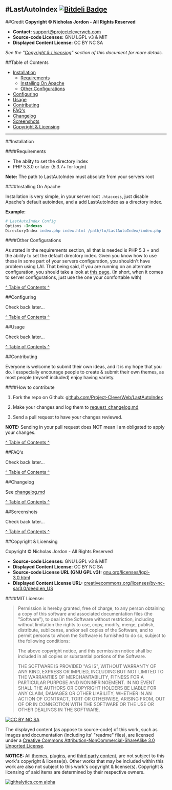 #LastAutoIndex
[![Bitdeli Badge](https://d2weczhvl823v0.cloudfront.net/ProjectCleverWeb/MultiLang/trend.png)](https://bitdeli.com/free "Bitdeli Badge")
---
##Credit
**Copyright &copy; Nicholas Jordon - All Rights Reserved**

* **Contact:** support@projectcleverweb.com  
* **Source-code Licenses:** GNU LGPL v3 &amp; MIT  
* **Displayed Content License:** CC BY NC SA  

*See the "[Copyright & Licensing](#copyright--licensing)" section of this document for more details.*

##Table of Contents
* [Installation](#installation)
  * [Requirements](#requirements)
  * [Installing On Apache](#installing-on-apache)
  * [Other Configurations](#other-configurations)
* [Configuring](#configuring)
* [Usage](#usage)
* [Contributing](#contributing)
* [FAQ's](#faqs)
* [Changelog](#changelog)
* [Screenshots](#screenshots)
* [Copyright & Licensing](#copyright--licensing)

---

##Installation

####Requirements

* The ablity to set the directory index
* PHP 5.3.0 or later (5.3.7+ for login)

**Note:** The path to LastAutoIndex must absolute from your servers root

####Installing On Apache

Installation is very simple, in your server root `.htaccess`, just disable Apache's default autoindex, and a add LastAutoIndex as a directory index.

**Example:**

```apache
# LastAutoIndex Config
Options -Indexes
DirectoryIndex index.php index.html /path/to/LastAutoIndex/index.php
```

####Other Configurations

As stated in the requirements section, all that is needed is PHP 5.3 + and the ability to set the default directory index. Given you know how to use these in some part of your servers configuration, you shouldn't have problem using LAI. That being said, if you are running on an alternate configuration, you should take a look at [this page](http://drupal.stackexchange.com/questions/71610/nginx-vs-apache-are-there-any-actual-usage-comparisons-and-statistcs-out-there). (In short, when it comes to server configurations, just use the one your comfortable with)

[&#94; Table of Contents &#94;](#table-of-contents)

##Configuring

Check back later...

[&#94; Table of Contents &#94;](#table-of-contents)

##Usage

Check back later...

[&#94; Table of Contents &#94;](#table-of-contents)

##Contributing

Everyone is welcome to submit their own ideas, and it is my hope that you do. I esspecially encourage people to create &amp; submit their own themes, as most people (myself included) enjoy having variety.

####How to contribute

1. Fork the repo on Github: [github.com/Project-CleverWeb/LastAutoIndex](https://github.com/Project-CleverWeb/LastAutoIndex)  

2. Make your changes and log them to [request_changelog.md](https://github.com/Project-CleverWeb/LastAutoIndex/blob/master/request_changelog.md)  

3. Send a pull request to have your changes reviewed.  


**NOTE:** Sending in your pull request does NOT mean I am obligated to apply your changes.

[&#94; Table of Contents &#94;](#table-of-contents)

##FAQ's

Check back later...

[&#94; Table of Contents &#94;](#table-of-contents)

##Changelog

See [changelog.md](https://github.com/Project-CleverWeb/LastAutoIndex/blob/master/changelog.md)  

[&#94; Table of Contents &#94;](#table-of-contents)

##Screenshots

Check back later...

[&#94; Table of Contents &#94;](#table-of-contents)


##Copyright & Licensing

Copyright &copy; Nicholas Jordon - All Rights Reserved  

* **Source-code Licenses:** GNU LGPL v3 &amp; MIT  
* **Displayed Content License:** CC BY NC SA  
* **Source-code License URL (GNU GPL v3):** [gnu.org/licenses/lgpl-3.0.html](http://www.gnu.org/licenses/lgpl-3.0.html)  
* **Displayed Content License URL:** [creativecommons.org/licenses/by-nc-sa/3.0/deed.en_US](http://creativecommons.org/licenses/by-nc-sa/3.0/deed.en_US)  

####MIT License:

> Permission is hereby granted, free of charge, to any person obtaining a copy of
> this software and associated documentation files (the "Software"), to deal in
> the Software without restriction, including without limitation the rights to
> use, copy, modify, merge, publish, distribute, sublicense, and/or sell copies of
> the Software, and to permit persons to whom the Software is furnished to do so,
> subject to the following conditions:
> 
> The above copyright notice, and this permission notice shall be included in all
> copies or substantial portions of the Software.
> 
> THE SOFTWARE IS PROVIDED "AS IS", WITHOUT WARRANTY OF ANY KIND, EXPRESS OR
> IMPLIED, INCLUDING BUT NOT LIMITED TO THE WARRANTIES OF MERCHANTABILITY, FITNESS
> FOR A PARTICULAR PURPOSE AND NONINFRINGEMENT. IN NO EVENT SHALL THE AUTHORS OR
> COPYRIGHT HOLDERS BE LIABLE FOR ANY CLAIM, DAMAGES OR OTHER LIABILITY, WHETHER
> IN AN ACTION OF CONTRACT, TORT OR OTHERWISE, ARISING FROM, OUT OF OR IN 
> CONNECTION WITH THE SOFTWARE OR THE USE OR OTHER DEALINGS IN THE SOFTWARE.

[![CC BY NC SA](http://i.creativecommons.org/l/by-nc-sa/3.0/88x31.png)](http://creativecommons.org/licenses/by-nc-sa/3.0/deed.en_US)  

The displayed content (as appose to source-code) of this work, such as images and documentation (including its' "readme" files), are licensed under a [Creative Commons Attribution-NonCommercial-ShareAlike 3.0 Unported License](http://creativecommons.org/licenses/by-nc-sa/3.0/deed.en_US).  

**NOTICE:** All [themes](https://github.com/Project-CleverWeb/LastAutoIndex/tree/master/themes), [plugins](https://github.com/Project-CleverWeb/LastAutoIndex/tree/master/plugins), and [third party content](https://github.com/Project-CleverWeb/LastAutoIndex/tree/master/lib/3rd-party), are not subject to this work's copyright &amp; license(s). Other works that may be included within this work are also not subject to this work's copyright &amp; license(s). Copyright &amp; licensing of said items are determined by their respective owners.


[![githalytics.com alpha](https://cruel-carlota.pagodabox.com/70915bced3de6f6b8be88358d31d33c2 "githalytics.com")](http://githalytics.com/Project-CleverWeb/LastAutoIndex)





